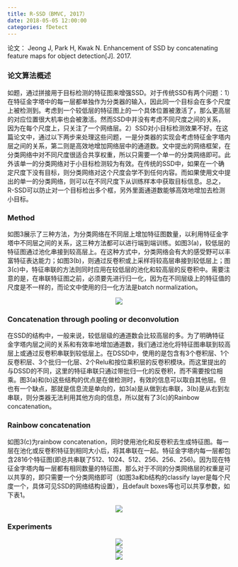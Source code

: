 ```yaml
---
title: R-SSD（BMVC, 2017）
date: 2018-05-05 12:00:00
categories: fDetect
---
```


<script type="text/javascript" src="http://cdn.mathjax.org/mathjax/latest/MathJax.js?config=default"></script>

论文： Jeong J, Park H, Kwak N. Enhancement of SSD by concatenating feature maps for object detection[J]. 2017.

### 论文算法概述

   如题，通过拼接用于目标检测的特征图来增强SSD。对于传统SSD有两个问题：1）在特征金字塔中的每一层都单独作为分类器的输入，因此同一个目标会在多个尺度上被检测到。考虑到一个较低层的特征图上的一个具体位置被激活了，那么更高层的对应位置很大机率也会被激活。然而SSD中并没有考虑不同尺度之间的关系，因为在每个尺度上，只关注了一个网络层。2）SSD对小目标检测效果不好。在这篇论文中，通过以下两步来处理这些问题，一是分类器的实现会考虑特征金字塔内层之间的关系，第二则是高效地增加网络层中的通道数。文中提出的网络框架，在分类网络中对不同尺度很适合共享权重，所以只需要一个单一的分类网络即可。此外该单一的分类网络对于小目标检测较为有效。在传统的SSD中，如果在一个确定尺度下没有目标，则分类网络对这个尺度会学不到任何内容。而如果使用文中提出的单一的分类网络，则可以在不同尺度下从训练样本中获取目标信息。总之，R-SSD可以防止对一个目标检出多个框，另外里面通道数能够高效地增加去检测小目标。
   
### Method

   如图3展示了三种方法，为分类网络在不同层上增加特征图数量，以利用特征金字塔中不同层之间的关系，这三种方法都可以进行端到端训练。如图3(a)，较低层的特征图通过池化串接到较高层上。在这种方式中，分类网络会有大的感受野可以丰富特征表达能力；如图3(b)，则通过反卷积或上采样将较高层串接到较低层上；图3(c)中，特征串联的方法则同时应用在较低层的池化和较高层的反卷积中。需要注意的是，在串联特征图之前，必须要先进行归一化，因为在不同层级上的特征值的尺度是不一样的，而论文中使用的归一化方法是batch normalization。
   
<center><img src="{{ site.baseurl }}/images/pdDetect/rssd1.png"></center>

### Concatenation through pooling or deconvolution

   在SSD的结构中，一般来说，较低层级的通道数会比较高层的多。为了明确特征金字塔内层之间的关系和有效率地增加通道数，我们通过池化将特征图串联到较高层上或通过反卷积串联到较低层上。在DSSD中，使用的是包含有3个卷积层、1个反卷积层、3个批归一化层、2个Relu和按位乘积层的反卷积模块。而这里提出的与DSSD的不同，这里的特征串联只通过带批归一化的反卷积，而不需要按位相乘。图3(a)和(b)这些结构的优点是在做检测时，有效的信息可以取自其他层。但也有一个缺点，那就是信息流是单向的，如3(a)是从做到右串联，3(b)是从右到左串联，则分类器无法利用其他方向的信息，所以就有了3(c)的Rainbow concatenation。
   
### Rainbow concatenation

   如图3(c)为rainbow concatenation，同时使用池化和反卷积去生成特征图。每一层在池化或反卷积特征到相同大小后，将其串联在一起。特征金字塔内每一层都包含2816个特征图(即总共串联了512、1024、512、256、256、256)。因为现在特征金字塔内每一层都有相同数量的特征图，那么对于不同的分类网络层的权重是可以共享的，即只需要一个分类网络即可（如图3a和b结构的classify layer是每个尺度一个，具体可见SSD的网络结构设置），且default boxes等也可以共享参数，如下表1。
   
<center><img src="{{ site.baseurl }}/images/pdDetect/rssd2.png"></center>

### Experiments

<center><img src="{{ site.baseurl }}/images/pdDetect/rssd3.png"></center>

<center><img src="{{ site.baseurl }}/images/pdDetect/rssd4.png"></center>

<center><img src="{{ site.baseurl }}/images/pdDetect/rssd5.png"></center>